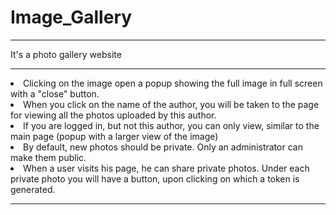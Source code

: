 # Image_Gallery

<hr>
It's a photo gallery website
<hr>
<li> Clicking on the image  open a popup showing the full image in full screen with a "close" button.
<li> When you click on the name of the author, you will be taken to the page for viewing all the photos uploaded by this author.
<li>If you are logged in, but not this author, you can only view, similar to the main page (popup with a larger view of the image)
<li> By default, new photos should be private. Only an administrator can make them public.
<li> When a user visits his page, he can share private photos. Under each private photo you will have a button, upon clicking on which a token is generated.
<hr>
